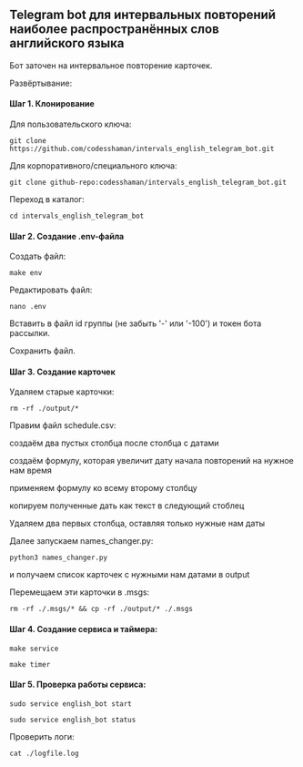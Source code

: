 ## Telegram bot для интервальных повторений наиболее распространённых слов английского языка

Бот заточен на интервальное повторение карточек. 

Развёртывание:

#### Шаг 1. Клонирование

Для пользовательского ключа:

``git clone https://github.com/codesshaman/intervals_english_telegram_bot.git``

Для корпоративного/специального ключа:

``git clone github-repo:codesshaman/intervals_english_telegram_bot.git``

Переход в каталог:

``cd intervals_english_telegram_bot``

#### Шаг 2. Создание .env-файла

Создать файл:

``make env``

Редактировать файл:

``nano .env``

Вставить в файл id группы (не забыть '-' или '-100') и токен бота рассылки.

Сохранить файл.

#### Шаг 3. Создание карточек

Удаляем старые карточки:

``rm -rf ./output/*``

Правим файл schedule.csv:

создаём два пустых столбца после столбца с датами

создаём формулу, которая увеличит дату начала повторений на нужное нам время

применяем формулу ко всему второму столбцу

копируем полученные дать как текст в следующий стоблец

Удаляем два первых столбца, оставляя только нужные нам даты

Далее запускаем names_changer.py:

``python3 names_changer.py``

и получаем список карточек с нужными нам датами в output

Перемещаем эти карточки в .msgs:

``rm -rf ./.msgs/* && cp -rf ./output/* ./.msgs``

#### Шаг 4. Создание сервиса и таймера:

``make service``

``make timer``

#### Шаг 5. Проверка работы сервиса:

``sudo service english_bot start``

``sudo service english_bot status``

Проверить логи:

``cat ./logfile.log``
